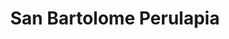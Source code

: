---
title: San Bartolome Perulapia
url: /san-bartolome-perulapia/
latitude: 13.763
longitude: -89.049
---